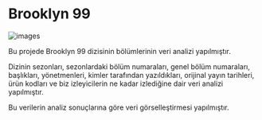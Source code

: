 # Brooklyn 99 

![images](https://github.com/Irem-Oner/Brooklyn_99-/assets/169664398/6fca934a-248a-4449-9865-aeb459c1d18d)


Bu projede Brooklyn 99 dizisinin bölümlerinin veri analizi yapılmıştır.

Dizinin sezonları, sezonlardaki bölüm numaraları, genel bölüm numaraları, başlıkları, yönetmenleri, kimler tarafından yazıldıkları, orijinal yayın tarihleri, ürün kodları ve biz izleyicilerin ne kadar izlediğine dair veri analizi yapılmıştır.

Bu verilerin  analiz sonuçlarına göre veri görselleştirmesi yapılmıştır.

